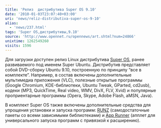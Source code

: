 ```yaml
---
title: 'Релиз  дистрибутива Super OS 9.10'
date: '2010-01-03T23:07:40+03:00'
uri: 'news/reliz-distributiva-super-os-9-10'
alias: 
  - 'news/237.html'
tags: 'Super OS,дистрибутивы,9.10'
source: 'http://www.opennet.ru/opennews/art.shtml?num=24866'
unixtime: 1262549260
visits: 1596
---
```

Для загрузки доступен релиз Linux дистрибутива [Super OS](http://hacktolive.org/wiki/Super_OS), ранее развиваемого под именем Super Ubuntu. Дистрибутив представляет собой DVD-сборку Ubuntu 9.10, построенную по принципу “все в комплекте”. Например, в состав включены дополнительные мультимедиа приложения (VLC), полезные открытые программы (Google Chromium,  KDE-библиотеки, Ubuntu Tweak, GParted, cd2usb), кодеки (MP3, QuickTime, Real video, WMV, DivX, FLV, Xvid) и популярные проприентарные программы (Opera, Skype, Adobe Flash, aMSN, Java).

В комплект Super OS также включены дополнительные средства для упрощения установки и запуска программ: [RUNZ](http://hacktolive.org/wiki/RUNZ) (самодостаточные пакеты со всеми зависимыми библиотеками) и [App Runner](http://hacktolive.org/wiki/App_Runner) (апплет для универсального запуска программ с привязкой к расширению).
